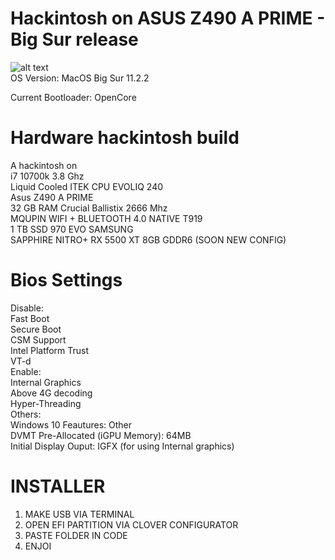 # Hackintosh on ASUS Z490 A PRIME - Big Sur release
![alt text](https://github.com/[username]/[reponame]/blob/[branch]/image.jpg?raw=true) <br>
OS Version: MacOS Big Sur 11.2.2

Current Bootloader: OpenCore 

# Hardware hackintosh build 
A hackintosh on <br>
i7 10700k 3.8 Ghz<br>
Liquid Cooled ITEK CPU EVOLIQ 240<br>
Asus Z490 A PRIME<br>
32 GB RAM Crucial Ballistix 2666 Mhz<br>
MQUPIN WIFI + BLUETOOTH 4.0 NATIVE T919 <br>
1 TB SSD 970 EVO SAMSUNG<br>
SAPPHIRE NITRO+ RX 5500 XT 8GB GDDR6 (SOON NEW CONFIG)<br>
# Bios Settings
Disable:<br>
Fast Boot<br>
Secure Boot<br>
CSM Support<br>
Intel Platform Trust<br>
VT-d<br>
Enable:<br>
Internal Graphics<br>
Above 4G decoding<br>
Hyper-Threading<br>
Others:<br>
Windows 10 Feautures: Other<br>
DVMT Pre-Allocated (iGPU Memory): 64MB<br>
Initial Display Ouput: IGFX (for using Internal graphics)<br>
# INSTALLER
1. MAKE USB VIA TERMINAL<br>
2. OPEN EFI PARTITION VIA CLOVER CONFIGURATOR<br>
3. PASTE FOLDER IN CODE<br>
4. ENJOI<br>
